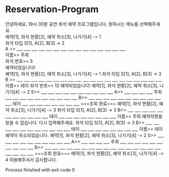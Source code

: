 # Reservation-Program


안녕하세요, 19시 30분 공연 좌석 예약 프로그램입니다. 원하시는 메뉴를 선택해주세요.  
예약[1], 좌석 현황[2], 예약 취소[3], 나가기[4] -> 1  
좌석 타입 S[1], A[2], B[3] -> 2  
A >> ___ ___ ___ ___ ___ ___ ___ ___ ___ ___ ___ ___ ___ ___ ___   
이름>> 주희  
좌석 번호>> 5  
예약되었습니다!  
예약[1], 좌석 현황[2], 예약 취소[3], 나가기[4] -> 1
좌석 타입 S[1], A[2], B[3] -> 3
B >> ___ ___ ___ ___ ___ ___ ___ ___ ___ ___ ___ ___ ___ ___ ___ ___ ___ ___ ___ ___ 
이름>> 테이
좌석 번호>> 12
예약되었습니다!
예약[1], 좌석 현황[2], 예약 취소[3], 나가기[4] -> 2
S>> ___ ___ ___ ___ ___ ___ ___ ___ ___ ___ 
A>> ___ ___ ___ ___ 주희 ___ ___ ___ ___ ___ ___ ___ ___ ___ ___ 
B>> ___ ___ ___ ___ ___ ___ ___ ___ ___ ___ ___ 테이 ___ ___ ___ ___ ___ ___ ___ ___ 
===조회 완료===
예약[1], 좌석 현황[2], 예약 취소[3], 나가기[4] -> 3
좌석 타입 S[1], A[2], B[3] -> 3
B>> ___ ___ ___ ___ ___ ___ ___ ___ ___ ___ ___ 테이 ___ ___ ___ ___ ___ ___ ___ ___ 
이름>> 주희
예약자명을 찾을 수 없습니다. 다시 입력해주세요.
좌석 타입 S[1], A[2], B[3] -> 3
B>> ___ ___ ___ ___ ___ ___ ___ ___ ___ ___ ___ 테이 ___ ___ ___ ___ ___ ___ ___ ___ 
이름>> 테이
예약이 취소되었습니다.
예약[1], 좌석 현황[2], 예약 취소[3], 나가기[4] -> 2
S>> ___ ___ ___ ___ ___ ___ ___ ___ ___ ___ 
A>> ___ ___ ___ ___ 주희 ___ ___ ___ ___ ___ ___ ___ ___ ___ ___ 
B>> ___ ___ ___ ___ ___ ___ ___ ___ ___ ___ ___ ___ ___ ___ ___ ___ ___ ___ ___ ___ 
===조회 완료===
예약[1], 좌석 현황[2], 예약 취소[3], 나가기[4] -> 4
이용해주셔서 감사합니다.

Process finished with exit code 0
